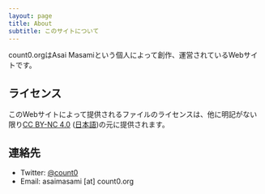 ```yaml
---
layout: page
title: About
subtitle: このサイトについて
---
```

count0.orgはAsai Masamiという個人によって創作、運営されているWebサイトです。

## ライセンス

このWebサイトによって提供されるファイルのライセンスは、他に明記がない限り[CC BY-NC 4.0][cc-by-nc-4-en] ([日本語][cc-by-nc-4-jp])の元に提供されます。

## 連絡先
* Twitter: [@count0][twitter]
* Email: asaimasami [at] count0.org

[twitter]: https://twitter.com/count0
[cc-by-nc-4-en]: https://creativecommons.org/licenses/by-nc/4.0/
[cc-by-nc-4-jp]: https://creativecommons.org/licenses/by-nc/4.0/deed.ja
